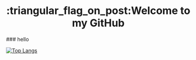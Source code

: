 <h1 align="center">:triangular_flag_on_post:Welcome to my GitHub</h1>
### hello


[![Top Langs](https://github-readme-stats.vercel.app/api/top-langs/?username=nanxuanzi)](https://github.com/anuraghazra/github-readme-stats)
